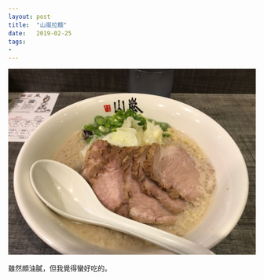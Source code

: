 ```yaml
---
layout: post
title:  "山嵐拉麵"
date:   2019-02-25
tags:
-
---
```

![ramen](/assets/media/2019-02-25-ramen.jpg)

雖然頗油膩，但我覺得蠻好吃的。
